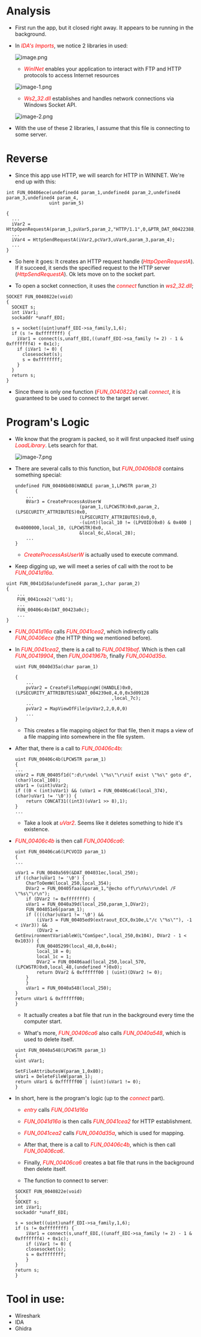 # Analysis

* First run the app, but it closed right away. It appears to be running in the background.

* In <span style="color:red">*IDA's Imports*</span>, we notice 2 libraries in used:

    ![image.png](./image.png)

    - <span style="color:red">*WinINet*</span> enables your application to interact with FTP and HTTP protocols to access Internet resources 

    ![image-1.png](./image-1.png)

    - <span style="color:red">*Ws2_32.dll*</span> establishes and handles network connections via Windows Socket API.

    ![image-2.png](./image-2.png)

* With the use of these 2 libraries, I assume that this file is connecting to some server.

# Reverse

* Since this app use HTTP, we will search for HTTP in WININET. We're end up with this:

```
int FUN_00406ece(undefined4 param_1,undefined4 param_2,undefined4 param_3,undefined4 param_4,
                uint param_5)

{
  ...
  iVar2 = HttpOpenRequestA(param_1,puVar5,param_2,"HTTP/1.1",0,&PTR_DAT_00422388,uVar1,0);
  ...
  iVar4 = HttpSendRequestA(iVar2,pcVar3,uVar6,param_3,param_4);
  ...
}
```

* So here it goes: It creates an HTTP request handle (<span style="color:red">*HttpOpenRequestA*</span>). If it succeed, it sends the specified request to the HTTP server (<span style="color:red">*HttpSendRequestA*</span>). Ok lets move on to the socket part.    

* To open a socket connection, it uses the <span style="color:red">*connect*</span> function in <span style="color:red">*ws2_32.dll*</span>;

```
SOCKET FUN_0040822e(void)
{
  SOCKET s;
  int iVar1;
  sockaddr *unaff_EDI;
  
  s = socket((uint)unaff_EDI->sa_family,1,6);
  if (s != 0xffffffff) {
    iVar1 = connect(s,unaff_EDI,((unaff_EDI->sa_family != 2) - 1 & 0xfffffff4) + 0x1c);
    if (iVar1 != 0) {
      closesocket(s);
      s = 0xffffffff;
    }
  }
  return s;
}
```

* Since there is only one function (<span style="color:red">*FUN_0040822e*</span>) call <span style="color:red">*connect*</span>, it is guaranteed to be used to connect to the target server.

# Program's Logic

* We know that the program is packed, so it will first unpacked itself using <span style="color:red">*LoadLibrary*</span>. Lets search for that.

    ![image-7.png](./image-7.png)

* There are several calls to this function, but <span style="color:red">*FUN_00406b08*</span> contains something special:

    ```
    undefined FUN_00406b08(HANDLE param_1,LPWSTR param_2)
    {
        ...
        BVar3 = CreateProcessAsUserW
                            (param_1,(LPCWSTR)0x0,param_2,(LPSECURITY_ATTRIBUTES)0x0,
                            (LPSECURITY_ATTRIBUTES)0x0,0,
                            -(uint)(local_10 != (LPVOID)0x0) & 0x400 | 0x4000000,local_10, (LPCWSTR)0x0,
                            &local_6c,&local_28);
        ...
    }
    ```

    - <span style="color:red">*CreateProcessAsUserW*</span> is actually used to execute command. 

* Keep digging up, we will meet a series of call with the root to be <span style="color:red">*FUN_0041d16a*</span>.

```
uint FUN_0041d16a(undefined4 param_1,char param_2)
{
    ...
    FUN_0041cea2('\x01');
    ...
    FUN_00406c4b(DAT_00423a0c);
    ...
}
```

* <span style="color:red">*FUN_0041d16a*</span> calls <span style="color:red">*FUN_0041cea2*</span>, which indirectly calls <span style="color:red">*FUN_00406ece*</span> (the HTTP thing we mentioned before).

* In <span style="color:red">*FUN_0041cea2*</span>, there is a call to <span style="color:red">*FUN_00419baf*</span>. Which is then call <span style="color:red">*FUN_00419904*</span>, then <span style="color:red">*FUN_0041967b*</span>, finally <span style="color:red">*FUN_0040d35a*</span>.

    ```
    uint FUN_0040d35a(char param_1)

    {
        ...
        pvVar2 = CreateFileMappingW((HANDLE)0x0,(LPSECURITY_ATTRIBUTES)&DAT_004239e8,4,0,0x3d09128
                                        ,local_7c);
        ...
        pvVar2 = MapViewOfFile(pvVar2,2,0,0,0)
        ...
    }
    ```

    - This creates a file mapping object for that file, then it maps a view of a file mapping into somewhere in the file system.

* After that, there is a call to <span style="color:red">*FUN_00406c4b*</span>:

    ```
    uint FUN_00406c4b(LPCWSTR param_1)
    {
    ...
    uVar2 = FUN_00405f1d(":d\r\ndel \"%s\"\r\nif exist \"%s\" goto d",(char)local_108);
    uVar1 = (uint)uVar2;
    if ((0 < (int)uVar1) && (uVar1 = FUN_00406ca6(local_374), (char)uVar1 != '\0')) {
        return CONCAT31((int3)(uVar1 >> 8),1);
    }
    ...
    ```

    - Take a look at <span style="color:red">*uVar2*</span>. Seems like it deletes something to hide it's existence.

* <span style="color:red">*FUN_00406c4b*</span> is then call <span style="color:red">*FUN_00406ca6*</span>:

    ```
    uint FUN_00406ca6(LPCVOID param_1)
    {
    ...
    
    uVar1 = FUN_0040a569(&DAT_004031ec,local_250);
    if ((char)uVar1 != '\0') {
        CharToOemW(local_250,local_354);
        DVar2 = FUN_00405faa(&param_1,"@echo off\r\n%s\r\ndel /F \"%s\"\r\n");
        if (DVar2 != 0xffffffff) {
        uVar1 = FUN_0040a39d(local_250,param_1,DVar2);
        FUN_004051e6(param_1);
        if ((((char)uVar1 != '\0') &&
            (iVar3 = FUN_00405ed9(extraout_ECX,0x10e,L"/c \"%s\""), -1 < iVar3)) &&
            (DVar2 = GetEnvironmentVariableW(L"ComSpec",local_250,0x104), DVar2 - 1 < 0x103)) {
            FUN_00405299(local_48,0,0x44);
            local_18 = 0;
            local_1c = 1;
            DVar2 = FUN_00406aad(local_250,local_570,(LPCWSTR)0x0,local_48,(undefined *)0x0);
            return DVar2 & 0xffffff00 | (uint)(DVar2 != 0);
        }
        }
        uVar1 = FUN_0040a548(local_250);
    }
    return uVar1 & 0xffffff00;
    }
    ```

    - It actually creates a bat file that run in the background every time the computer start.

    - What's more, <span style="color:red">*FUN_00406ca6*</span> also calls <span style="color:red">*FUN_0040a548*</span>, which is used to delete itself.

    ```
    uint FUN_0040a548(LPCWSTR param_1)
    {
    uint uVar1;
    
    SetFileAttributesW(param_1,0x80);
    uVar1 = DeleteFileW(param_1);
    return uVar1 & 0xffffff00 | (uint)(uVar1 != 0);
    }
    ```

* In short, here is the program's logic (up to the <span style="color:red">*connect*</span> part).

    - <span style="color:red">*entry*</span> calls <span style="color:red">*FUN_0041d16a*</span>
    - <span style="color:red">*FUN_0041d16a*</span> is then calls <span style="color:red">*FUN_0041cea2*</span> for HTTP establishment.
    - <span style="color:red">*FUN_0041cea2*</span> calls <span style="color:red">*FUN_0040d35a*</span>, which is used for mapping. 
    - After that, there is a call to <span style="color:red">*FUN_00406c4b*</span>, which is then call <span style="color:red">*FUN_00406ca6*</span>.
    - Finally, <span style="color:red">*FUN_00406ca6*</span> creates a bat file that runs in the background then delete itself.

    - The function to connect to server:
    ```
    SOCKET FUN_0040822e(void)
    {
    SOCKET s;
    int iVar1;
    sockaddr *unaff_EDI;
    
    s = socket((uint)unaff_EDI->sa_family,1,6);
    if (s != 0xffffffff) {
        iVar1 = connect(s,unaff_EDI,((unaff_EDI->sa_family != 2) - 1 & 0xfffffff4) + 0x1c);
        if (iVar1 != 0) {
        closesocket(s);
        s = 0xffffffff;
        }
    }
    return s;
    }
    ```

# Tool in use: 
* Wireshark
* IDA
* Ghidra

